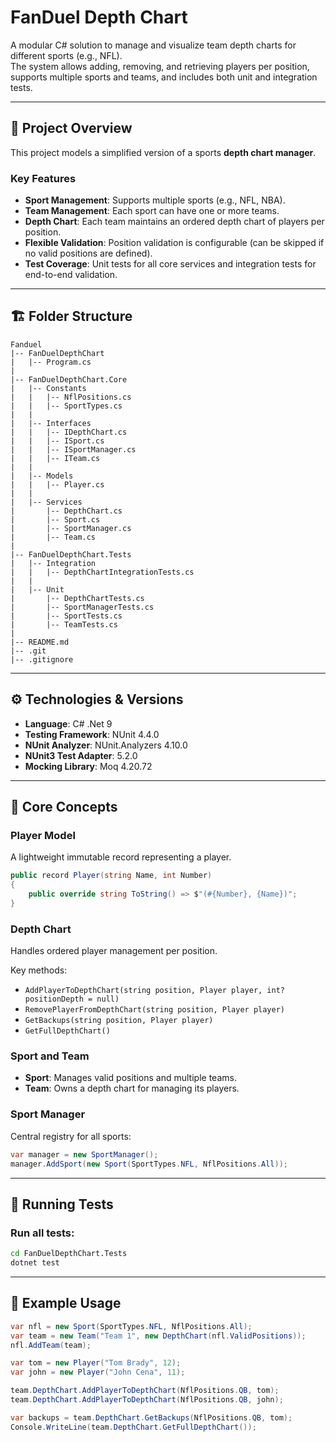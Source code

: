 # FanDuel Depth Chart

A modular C# solution to manage and visualize team depth charts for different sports (e.g., NFL).  
The system allows adding, removing, and retrieving players per position, supports multiple sports and teams, and includes both unit and integration tests.

---

## 🧩 Project Overview

This project models a simplified version of a sports **depth chart manager**.

### Key Features
- **Sport Management**: Supports multiple sports (e.g., NFL, NBA).
- **Team Management**: Each sport can have one or more teams.
- **Depth Chart**: Each team maintains an ordered depth chart of players per position.
- **Flexible Validation**: Position validation is configurable (can be skipped if no valid positions are defined).
- **Test Coverage**: Unit tests for all core services and integration tests for end-to-end validation.

---

## 🏗 Folder Structure

```
Fanduel
|-- FanDuelDepthChart
|   |-- Program.cs
|
|-- FanDuelDepthChart.Core
|   |-- Constants
|   |   |-- NflPositions.cs
|   |   |-- SportTypes.cs
|   |
|   |-- Interfaces
|   |   |-- IDepthChart.cs
|   |   |-- ISport.cs
|   |   |-- ISportManager.cs
|   |   |-- ITeam.cs
|   |
|   |-- Models
|   |   |-- Player.cs
|   |
|   |-- Services
|       |-- DepthChart.cs
|       |-- Sport.cs
|       |-- SportManager.cs
|       |-- Team.cs
|
|-- FanDuelDepthChart.Tests
|   |-- Integration
|   |   |-- DepthChartIntegrationTests.cs
|   |
|   |-- Unit
|       |-- DepthChartTests.cs
|       |-- SportManagerTests.cs
|       |-- SportTests.cs
|       |-- TeamTests.cs
|
|-- README.md
|-- .git
|-- .gitignore
```

---

## ⚙️ Technologies & Versions

- **Language**: C# .Net 9
- **Testing Framework**: NUnit 4.4.0
- **NUnit Analyzer**: NUnit.Analyzers 4.10.0
- **NUnit3 Test Adapter**: 5.2.0
- **Mocking Library**: Moq 4.20.72

---

## 🧠 Core Concepts

### Player Model
A lightweight immutable record representing a player.
```csharp
public record Player(string Name, int Number)
{
    public override string ToString() => $"(#{Number}, {Name})";
}
```

### Depth Chart
Handles ordered player management per position.

Key methods:
- `AddPlayerToDepthChart(string position, Player player, int? positionDepth = null)`
- `RemovePlayerFromDepthChart(string position, Player player)`
- `GetBackups(string position, Player player)`
- `GetFullDepthChart()`

### Sport and Team
- **Sport**: Manages valid positions and multiple teams.
- **Team**: Owns a depth chart for managing its players.

### Sport Manager
Central registry for all sports:
```csharp
var manager = new SportManager();
manager.AddSport(new Sport(SportTypes.NFL, NflPositions.All));
```

---

## 🧪 Running Tests

### Run all tests:
```bash
cd FanDuelDepthChart.Tests
dotnet test
```

---

## 🧰 Example Usage

```csharp
var nfl = new Sport(SportTypes.NFL, NflPositions.All);
var team = new Team("Team 1", new DepthChart(nfl.ValidPositions));
nfl.AddTeam(team);

var tom = new Player("Tom Brady", 12);
var john = new Player("John Cena", 11);

team.DepthChart.AddPlayerToDepthChart(NflPositions.QB, tom);
team.DepthChart.AddPlayerToDepthChart(NflPositions.QB, john);

var backups = team.DepthChart.GetBackups(NflPositions.QB, tom);
Console.WriteLine(team.DepthChart.GetFullDepthChart());
```
